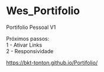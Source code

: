 # Wes_Portifolio
Portifolio Pessoal V1

Próximos passos: 
<br>
1 - Ativar Links
<br>
2 - Responsividade


https://bkt-tonton.github.io/Portifolio/
